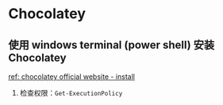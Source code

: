 # Chocolatey  
## 使用 windows terminal (power shell) 安装 Chocolatey  
[ref: chocolatey official website - install](https://chocolatey.org/install)
1. 检查权限：`Get-ExecutionPolicy`   
   
